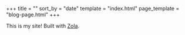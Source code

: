 +++
title = ""
sort_by = "date"
template = "index.html"
page_template = "blog-page.html"
+++

This is my site! Built with [Zola](https://www.getzola.org/).